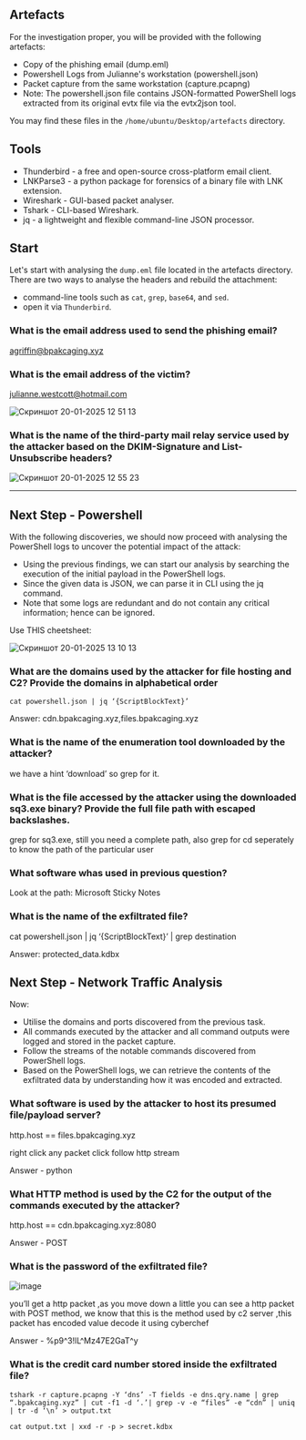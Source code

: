 ## Artefacts

For the investigation proper, you will be provided with the following artefacts:

- Copy of the phishing email (dump.eml)
- Powershell Logs from Julianne's workstation (powershell.json)
- Packet capture from the same workstation (capture.pcapng)
- Note: The powershell.json file contains JSON-formatted PowerShell logs extracted from its original evtx file via the evtx2json tool.

You may find these files in the `/home/ubuntu/Desktop/artefacts` directory.

## Tools

- Thunderbird - a free and open-source cross-platform email client.
- LNKParse3 - a python package for forensics of a binary file with LNK extension.
- Wireshark - GUI-based packet analyser.
- Tshark - CLI-based Wireshark. 
- jq - a lightweight and flexible command-line JSON processor.

## Start

Let's start with analysing the `dump.eml` file located in the artefacts directory. There are two ways to analyse the headers and rebuild the attachment:

- command-line tools such as `cat`, `grep`, `base64`, and `sed`.
- open it via `Thunderbird`.

### What is the email address used to send the phishing email?

agriffin@bpakcaging.xyz

### What is the email address of the victim?

julianne.westcott@hotmail.com

![Скриншот 20-01-2025 12 51 13](https://github.com/user-attachments/assets/6d9b982e-c8d2-4ab2-b351-7abfdee1da14)

### What is the name of the third-party mail relay service used by the attacker based on the DKIM-Signature and List-Unsubscribe headers?

![Скриншот 20-01-2025 12 55 23](https://github.com/user-attachments/assets/d5fcf9d7-feec-4a00-9823-1456f641f6ae)

-------------

## Next Step - Powershell

With the following discoveries, we should now proceed with analysing the PowerShell logs to uncover the potential impact of the attack:

- Using the previous findings, we can start our analysis by searching the execution of the initial payload in the PowerShell logs.
- Since the given data is JSON, we can parse it in CLI using the jq command.
- Note that some logs are redundant and do not contain any critical information; hence can be ignored.

Use THIS cheetsheet:

![Скриншот 20-01-2025 13 10 13](https://github.com/user-attachments/assets/f6bd5ddc-ba24-4eb5-88e0-cd19c40fec07)


### What are the domains used by the attacker for file hosting and C2? Provide the domains in alphabetical order

``cat powershell.json | jq ‘{ScriptBlockText}’``

Answer: cdn.bpakcaging.xyz,files.bpakcaging.xyz

### What is the name of the enumeration tool downloaded by the attacker?

we have a hint ‘download’ so grep for it.

### What is the file accessed by the attacker using the downloaded sq3.exe binary? Provide the full file path with escaped backslashes.

grep for sq3.exe, still you need a complete path, also grep for cd seperately to know the path of the particular user

### What software whas used in previous question?

Look at the path: Microsoft Sticky Notes

### What is the name of the exfiltrated file?

cat powershell.json | jq ‘{ScriptBlockText}’ | grep destination

Answer: protected_data.kdbx

## Next Step - Network Traffic Analysis

Now:

- Utilise the domains and ports discovered from the previous task.
- All commands executed by the attacker and all command outputs were logged and stored in the packet capture.
- Follow the streams of the notable commands discovered from PowerShell logs.
- Based on the PowerShell logs, we can retrieve the contents of the exfiltrated data by understanding how it was encoded and extracted.

### What software is used by the attacker to host its presumed file/payload server?

http.host == files.bpakcaging.xyz

right click any packet click follow http stream

Answer - python

### What HTTP method is used by the C2 for the output of the commands executed by the attacker?

http.host == cdn.bpakcaging.xyz:8080

Answer - POST

### What is the password of the exfiltrated file?

![image](https://github.com/user-attachments/assets/84378932-d585-4f3e-8809-d37f9be14f78)

you’ll get a http packet ,as you move down a little you can see a http packet with POST method, we know that this is the method used by c2 server ,this packet has encoded value decode it using cyberchef

Answer - %p9^3!lL^Mz47E2GaT^y

### What is the credit card number stored inside the exfiltrated file?

```
tshark -r capture.pcapng -Y ‘dns’ -T fields -e dns.qry.name | grep “.bpakcaging.xyz” | cut -f1 -d ‘.’| grep -v -e “files” -e “cdn” | uniq | tr -d ‘\n’ > output.txt

cat output.txt | xxd -r -p > secret.kdbx
```






